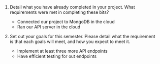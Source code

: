 1. Detail what you have already completed in your project. What requirements were met in completing these bits?
	- Connected our project to MongoDB in the cloud
	- Ran our API server in the cloud 


2. Set out your goals for this semester. Please detail what the requirement is that each goals will meet, and how you expect to meet it.
	- Implement at least three more API endpoints
	- Have efficient testing for out endpoints
